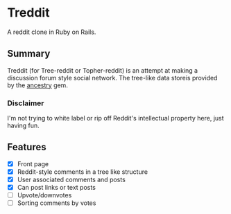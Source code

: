 Treddit
=======

A reddit clone in Ruby on Rails.

## Summary

Treddit (for Tree-reddit or Topher-reddit) is an attempt at making a discussion forum style social network. The tree-like data storeis provided by the [ancestry](https://github.com/stefankroes/ancestry) gem.

### Disclaimer

I'm not trying to white label or rip off Reddit's intellectual property here, just having fun.

## Features

- [x] Front page
- [x] Reddit-style comments in a tree like structure
- [x] User associated comments and posts
- [x] Can post links or text posts
- [ ] Upvote/downvotes
- [ ] Sorting comments by votes

